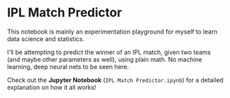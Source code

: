 # IPL Match Predictor

This notebook is mainly an experimentation playground for myself to learn data science and statistics.

I'll be attempting to predict the winner of an IPL match, given two teams (and maybe other parameters as well), using plain math. No machine learning, deep neural nets to be seen here.

Check out the <strong>Jupyter Notebook</strong> (`IPL Match Predictor.ipynb`) for a detailed explanation on how it all works!
